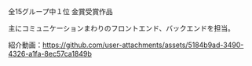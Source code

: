全15グループ中１位 金賞受賞作品

主にコミュニケーションまわりのフロントエンド、バックエンドを担当。

紹介動画：https://github.com/user-attachments/assets/5184b9ad-3490-4326-a1fa-8ec57ca1849b
